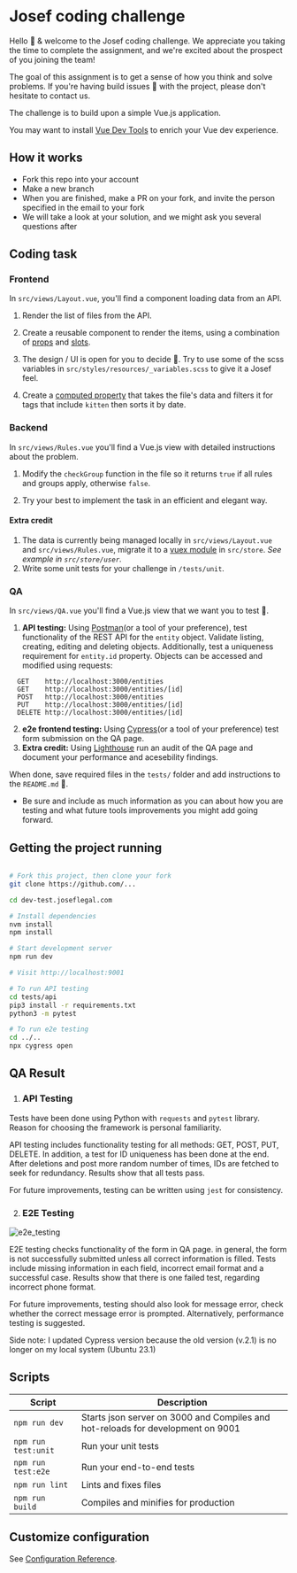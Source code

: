 # Josef coding challenge

Hello 👋 & welcome to the Josef coding challenge. We appreciate you taking the time to complete the assignment, and we're excited about the prospect of you joining the team!

The goal of this assignment is to get a sense of how you think and solve problems. If you're having build issues 🔧 with the project, please don't hesitate to contact us.

The challenge is to build upon a simple Vue.js application.

You may want to install [Vue Dev Tools](https://chrome.google.com/webstore/detail/vuejs-devtools/nhdogjmejiglipccpnnnanhbledajbpd?hl=en) to enrich your Vue dev experience.

## How it works

- Fork this repo into your account
- Make a new branch
- When you are finished, make a PR on your fork, and invite the person specified in the email to your fork
- We will take a look at your solution, and we might ask you several questions after

## Coding task

### Frontend

In `src/views/Layout.vue`, you'll find a component loading data from an API.

1. Render the list of files from the API.

2. Create a reusable component to render the items, using a combination of [props](https://vuejs.org/v2/api/#props) and [slots](https://vuejs.org/v2/api/#v-slot).

3. The design / UI is open for you to decide 🎨. Try to use some of the scss variables in `src/styles/resources/_variables.scss` to give it a Josef feel.

4. Create a [computed property](https://vuejs.org/v2/guide/computed.html) that takes the file's data and filters it for tags that include `kitten` then sorts it by date.

### Backend

In `src/views/Rules.vue` you'll find a Vue.js view with detailed instructions about the problem.

1. Modify the `checkGroup` function in the file so it returns `true` if all rules and groups apply, otherwise `false`.

2. Try your best to implement the task in an efficient and elegant way.

#### Extra credit

1. The data is currently being managed locally in `src/views/Layout.vue` and `src/views/Rules.vue`, migrate it to a [vuex module](https://vuex.vuejs.org/guide/modules.html) in `src/store`. _See example in `src/store/user`._
2. Write some unit tests for your challenge in `/tests/unit`.

### QA

In `src/views/QA.vue` you'll find a Vue.js view that we want you to test 🧐.

1. **API testing:** Using [Postman](https://www.postman.com/)(or a tool of your preference), test functionality of the REST API for the `entity` object. Validate listing, creating, editing and deleting objects.
Additionally, test a uniqueness requirement for `entity.id` property. Objects can be accessed and modified using requests:

```
  GET    http://localhost:3000/entities  
  GET    http://localhost:3000/entities/[id] 
  POST   http://localhost:3000/entities  
  PUT    http://localhost:3000/entities/[id] 
  DELETE http://localhost:3000/entities/[id] 
```

2. **e2e frontend testing:** Using [Cypress](https://www.cypress.io/)(or a tool of your preference) test form submission on the QA page.
3. **Extra credit:** Using [Lighthouse](https://developers.google.com/web/tools/lighthouse) run an audit of the QA page and document your performance and acesebility findings.

When done, save required files in the `tests/` folder and add instructions to the `README.md` 📝. 
 - Be sure and include as much information as you can about how you are testing and what future tools improvements you might add going forward.

## Getting the project running

```bash

# Fork this project, then clone your fork
git clone https://github.com/...

cd dev-test.joseflegal.com

# Install dependencies
nvm install
npm install

# Start development server
npm run dev

# Visit http://localhost:9001

# To run API testing
cd tests/api
pip3 install -r requirements.txt
python3 -m pytest

# To run e2e testing
cd ../..
npx cygress open
```

## QA Result
1. ### API Testing
Tests have been done using Python with `requests` and `pytest` library. Reason for choosing the framework is personal familiarity. 

API testing includes functionality testing for all methods: GET, POST, PUT, DELETE. In addition, a test for ID uniqueness has been done at the end. After deletions and post more random number of times, IDs are fetched to seek for redundancy. Results show that all tests pass.

For future improvements, testing can be written using `jest` for consistency.

2. ### E2E Testing
![e2e_testing](/tests/e2e/result/e2e_result.png "Title")

E2E testing checks functionality of the form in QA page. in general, the form is not successfully submitted unless all correct information is filled. Tests include missing information in each field, incorrect email format and a successful case. Results show that there is one failed test, regarding incorrect phone format.

For future improvements, testing should also look for message error, check whether the correct message error is prompted. Alternatively, performance testing is suggested.

Side note: I updated Cypress version because the old version (v.2.1) is no longer on my local system (Ubuntu 23.1)


## Scripts

| Script              | Description                                                                     |
| ------------------- | ------------------------------------------------------------------------------- |
| `npm run dev`       | Starts json server on 3000 and Compiles and hot-reloads for development on 9001 |
| `npm run test:unit` | Run your unit tests                                                             |
| `npm run test:e2e`  | Run your end-to-end tests                                                       |
| `npm run lint`      | Lints and fixes files                                                           |
| `npm run build`     | Compiles and minifies for production                                            |

## Customize configuration

See [Configuration Reference](https://cli.vuejs.org/config/).
